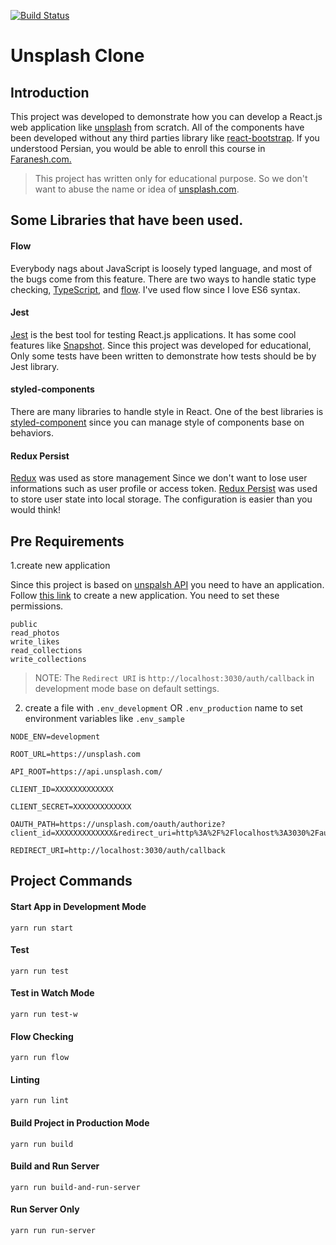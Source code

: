 [![Build Status](https://travis-ci.org/atahani/reactjs-unsplash.svg?branch=master)](https://travis-ci.org/atahani/reactjs-unsplash)

# Unsplash Clone

## Introduction

This project was developed to demonstrate how you can develop a React.js web application like [unsplash](https://unsplash.com/) from scratch. All of the components have been developed without any third parties library like [react-bootstrap](https://react-bootstrap.github.io/). If you understood Persian, you would be able to enroll this course in [Faranesh.com.](https://faranesh.com/web/16454-clone-unsplashcom-with-reactjs--redux)

> This project has written only for educational purpose. So we don't want to abuse the name or idea of [unsplash.com](https://medium.com/unsplash/unsplash-api-guidelines-28e0216e6daa).

## Some Libraries that have been used.

#### Flow

Everybody nags about JavaScript is loosely typed language, and most of the bugs come from this feature. There are two ways to handle static type checking, [TypeScript](https://www.typescriptlang.org/), and [flow](http://flow.org/). I've used flow since I love ES6 syntax.

#### Jest

[Jest](https://facebook.github.io/jest/) is the best tool for testing React.js applications. It has some cool features like [Snapshot](https://facebook.github.io/jest/docs/en/snapshot-testing.html).
Since this project was developed for educational, Only some tests have been written to demonstrate how tests should be by Jest library.

#### styled-components

There are many libraries to handle style in React. One of the best libraries is [styled-component](https://www.styled-components.com/) since you can manage style of components base on behaviors.

#### Redux Persist

[Redux](https://redux.js.org/) was used as store management Since we don't want to lose user informations such as user profile or access token. [Redux Persist](https://github.com/rt2zz/redux-persist) was used to store user state into local storage. The configuration is easier than you would think!

## Pre Requirements

1.create new application

Since this project is based on [unspalsh API](https://unsplash.com/documentation) you need to have an application. Follow [this link](https://unsplash.com/oauth/applications/new) to create a new application. You need to set these permissions.

```
public
read_photos
write_likes
read_collections
write_collections
```

> NOTE: The `Redirect URI` is `http://localhost:3030/auth/callback` in development mode base on default settings.

2. create a file with `.env_development` OR `.env_production` name to set environment variables like `.env_sample`

```
NODE_ENV=development

ROOT_URL=https://unsplash.com

API_ROOT=https://api.unsplash.com/

CLIENT_ID=XXXXXXXXXXXXX

CLIENT_SECRET=XXXXXXXXXXXXX

OAUTH_PATH=https://unsplash.com/oauth/authorize?client_id=XXXXXXXXXXXXX&redirect_uri=http%3A%2F%2Flocalhost%3A3030%2Fauth%2Fcallback&response_type=code&scope=public+read_photos+write_likes+read_collections+write_collections

REDIRECT_URI=http://localhost:3030/auth/callback
```

## Project Commands

#### Start App in Development Mode
```
yarn run start
```

#### Test

```
yarn run test
```

#### Test in Watch Mode

```
yarn run test-w
```

#### Flow Checking

```
yarn run flow
```

#### Linting

```
yarn run lint
```

#### Build Project in Production Mode

```
yarn run build
```

#### Build and Run Server

```
yarn run build-and-run-server
```

#### Run Server Only

```
yarn run run-server
```
